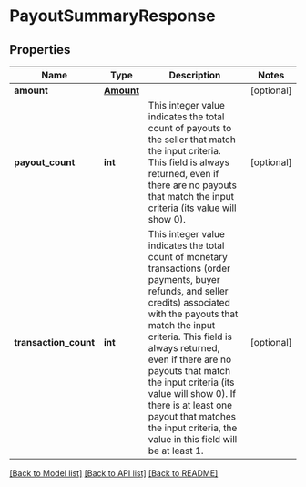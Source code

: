 # PayoutSummaryResponse

## Properties
Name | Type | Description | Notes
------------ | ------------- | ------------- | -------------
**amount** | [**Amount**](Amount.md) |  | [optional] 
**payout_count** | **int** | This integer value indicates the total count of payouts to the seller that match the input criteria. This field is always returned, even if there are no payouts that match the input criteria (its value will show 0). | [optional] 
**transaction_count** | **int** | This integer value indicates the total count of monetary transactions (order payments, buyer refunds, and seller credits) associated with the payouts that match the input criteria. This field is always returned, even if there are no payouts that match the input criteria (its value will show 0). If there is at least one payout that matches the input criteria, the value in this field will be at least 1. | [optional] 

[[Back to Model list]](../README.md#documentation-for-models) [[Back to API list]](../README.md#documentation-for-api-endpoints) [[Back to README]](../README.md)

